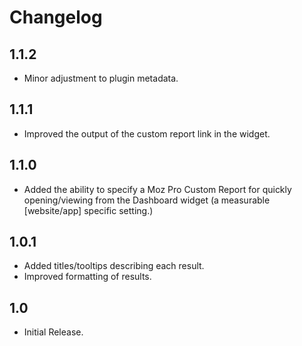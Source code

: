 # Changelog

## 1.1.2

- Minor adjustment to plugin metadata.

## 1.1.1

- Improved the output of the custom report link in the widget.

## 1.1.0

- Added the ability to specify a Moz Pro Custom Report for quickly opening/viewing from the Dashboard widget (a measurable [website/app] specific setting.)

## 1.0.1

- Added titles/tooltips describing each result.
- Improved formatting of results.

## 1.0

- Initial Release.